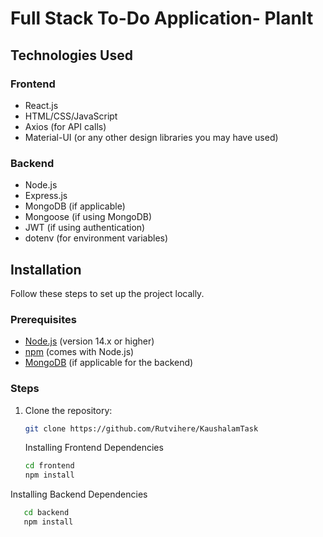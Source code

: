 # Full Stack To-Do Application- PlanIt

## Technologies Used

### Frontend
- React.js
- HTML/CSS/JavaScript
- Axios (for API calls)
- Material-UI (or any other design libraries you may have used)

### Backend
- Node.js
- Express.js
- MongoDB (if applicable)
- Mongoose (if using MongoDB)
- JWT (if using authentication)
- dotenv (for environment variables)

## Installation

Follow these steps to set up the project locally.

### Prerequisites

- [Node.js](https://nodejs.org/) (version 14.x or higher)
- [npm](https://www.npmjs.com/) (comes with Node.js)
- [MongoDB](https://www.mongodb.com/) (if applicable for the backend)

### Steps

1. Clone the repository:

   ```bash
   git clone https://github.com/Rutvihere/KaushalamTask
   ```
   Installing Frontend Dependencies
   ```bash
   cd frontend
   npm install
   ```
Installing Backend Dependencies
```bash
   cd backend
   npm install
```


